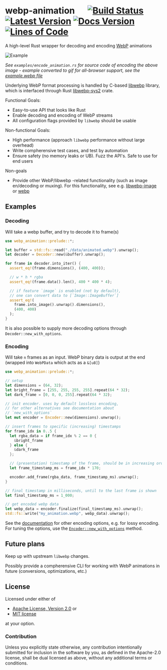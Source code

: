 # webp-animation &emsp; [![Build Status]][actions] [![Latest Version]][crates.io] [![Docs Version]][docs] [![Lines of Code]][github]

[Build Status]: https://img.shields.io/github/workflow/status/blaind/webp-animation/test
[actions]: https://github.com/blaind/webp-animation/actions?query=branch%3Amain
[Latest Version]: https://img.shields.io/crates/v/webp-animation.svg
[crates.io]: https://crates.io/crates/webp-animation
[Lines of Code]: https://tokei.rs/b1/github/blaind/webp-animation?category=code
[github]: https://github.com/blaind/webp-animation
[Docs Version]: https://docs.rs/webp-animation/badge.svg
[docs]: https://docs.rs/webp-animation

A high-level Rust wrapper for decoding and encoding
[WebP](https://en.wikipedia.org/wiki/WebP) animations

![Example](data/example.gif)

_See `examples/encode_animation.rs` for source code of encoding the above image - example converted to gif for all-browser support, see the [example.webp file](data/example.webp)_

Underlying WebP format processing is handled by C-based
[libwebp](https://developers.google.com/speed/webp/docs/container-api) library,
which is interfaced through Rust [libwebp-sys2](https://crates.io/crates/libwebp-sys2)
crate.

Functional Goals:

- Easy-to-use API that looks like Rust
- Enable decoding and encoding of WebP streams
- All configuration flags provided by `libwebp` should be usable

Non-functional Goals:

- High performance (approach `libwebp` performance without large overhead)
- Write compherensive test cases, and test by automation
- Ensure safety (no memory leaks or UB). Fuzz the API's. Safe to use for end users

Non-goals

- Provide other WebP/libwebp -related functionality (such as image en/decoding or muxing). For this functionality, see e.g. [libwebp-image](https://crates.io/crates/libwebp-image) or [webp](https://crates.io/crates/webp)

## Examples

### Decoding

Will take a webp buffer, and try to decode it to frame(s)

```rust
use webp_animation::prelude::*;

let buffer = std::fs::read("./data/animated.webp").unwrap();
let decoder = Decoder::new(&buffer).unwrap();

for frame in decoder.into_iter() {
  assert_eq!(frame.dimensions(), (400, 400));

  // w * h * rgba
  assert_eq!(frame.data().len(), 400 * 400 * 4);

  // if feature `image` is enabled (not by default),
  // one can convert data to [`Image::ImageBuffer`]
  assert_eq!(
    frame.into_image().unwrap().dimensions(),
    (400, 400)
  );
}
```

It is also possible to supply more decoding options through `Decoder::new_with_options`.

### Encoding

Will take `n` frames as an input. WebP binary data is output at the end
(wrapped into `WebPData` which acts as a `&[u8]`)

```rust
use webp_animation::prelude::*;

// setup
let dimensions = (64, 32);
let bright_frame = [255, 255, 255, 255].repeat(64 * 32);
let dark_frame = [0, 0, 0, 255].repeat(64 * 32);

// init encoder. uses by default lossless encoding,
// for other alternatives see documentation about
// `new_with_options`
let mut encoder = Encoder::new(dimensions).unwrap();

// insert frames to specific (increasing) timestamps
for frame_idx in 0..5 {
  let rgba_data = if frame_idx % 2 == 0 {
    &bright_frame
  } else {
    &dark_frame
  };

  // (presentation) timestamp of the frame, should be in increasing order. represented in milliseconds
  let frame_timestamp_ms = frame_idx * 170;

  encoder.add_frame(rgba_data, frame_timestamp_ms).unwrap();
}

// final timestamp in milliseconds, until to the last frame is shown
let final_timestamp_ms = 1_000;

// get encoded webp data
let webp_data = encoder.finalize(final_timestamp_ms).unwrap();
std::fs::write("my_animation.webp", webp_data).unwrap();
```

See the [documentation](https://docs.rs/webp-animation/latest/webp_animation) for other encoding options, e.g.
for lossy encoding. For tuning the options, use the [`Encoder::new_with_options`](https://docs.rs/webp-animation/latest/webp_animation/struct.Encoder.html#method.new_with_options) method.

## Future plans

Keep up with upstream `libwebp` changes.

Possibly provide a compherensive CLI for working with WebP animations in future (conversions, optimizations, etc.)

## License

Licensed under either of

- <a href="LICENSE-APACHE">Apache License, Version 2.0</a> or
- <a href="LICENSE-MIT">MIT license</a>

at your option.

### Contribution

Unless you explicitly state otherwise, any contribution intentionally submitted
for inclusion in the software by you, as defined in the Apache-2.0 license, shall be dual licensed as above, without any additional terms or conditions.
